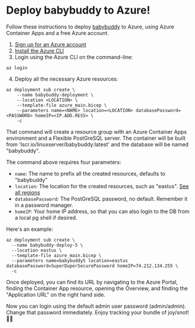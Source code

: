 # Deploy babybuddy to Azure!

Follow these instructions to deploy [babybuddy](https://github.com/babybuddy/babybuddy) to Azure,
using Azure Container Apps and a free Azure account.

1. [Sign up for an Azure account](https://learn.microsoft.com/en-us/cli/azure/install-azure-cli)
2. [Install the Azure CLI](https://learn.microsoft.com/en-us/cli/azure/install-azure-cli)
3. Login using the Azure CLI on the command-line:
```
az login
```

4. Deploy all the necessary Azure resources:

```
az deployment sub create \
    --name babybuddy-deployment \
    --location <LOCATION> \
    --template-file azure_main.bicep \
    --parameters name=<NAME> location=<LOCATION> databasePassword=<PASSWORD> homeIP=<IP.ADD.RESS> \
    -c
```

That command will create a resource group with an Azure Container Apps environment and a Flexible PostGreSQL server.
The container will be built from 'lscr.io/linuxserver/babybuddy:latest' and the database will be named "babybuddy".

The command above requires four parameters:

* `name`: The name to prefix all the created resources, defaults to "babybuddy"
* `location`: The location for the created resources, such as "eastus". [See all regions](https://azure.microsoft.com/en-us/explore/global-infrastructure/geographies/#overview)
* `databasePassword`: The PostGreSQL password, no default. Remember it in a password manager.
* `homeIP`: Your home IP address, so that you can also login to the DB from a local pg shell if desired.

Here's an example:

```
az deployment sub create \
  --name babybuddy-deploy-5 \
  --location eastus \
  --template-file azure_main.bicep \
  --parameters name=babybuddy5 location=eastus databasePassword=SuperDuperSecurePassword homeIP=74.212.134.255 \
  -c 
```

Once deployed, you can find its URL by navigating to the Azure Portal, finding the Container App resource,
opening the Overview, and finding the "Application URL" on the right hand side.

Now you can login using the default admin user password (admin/admin). Change that password immediately.
Enjoy tracking your bundle of joy/snot! 👶🏼